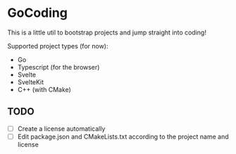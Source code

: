 # GoCoding

This is a little util to bootstrap projects and jump straight into coding!

Supported project types (for now):

- Go
- Typescript (for the browser)
- Svelte
- SvelteKit
- C++ (with CMake)

## TODO

- [ ] Create a license automatically
- [ ] Edit package.json and CMakeLists.txt according to the project name and license
